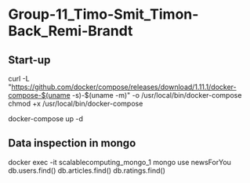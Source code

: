 # Group-11_Timo-Smit_Timon-Back_Remi-Brandt

## Start-up

curl -L "https://github.com/docker/compose/releases/download/1.11.1/docker-compose-$(uname -s)-$(uname -m)" -o /usr/local/bin/docker-compose
chmod +x /usr/local/bin/docker-compose

docker-compose up -d


## Data inspection in mongo

docker exec -it scalablecomputing_mongo_1 mongo
use newsForYou
db.users.find()
db.articles.find()
db.ratings.find()

